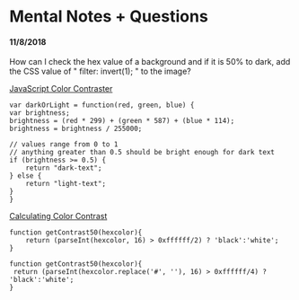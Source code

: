 # **Mental Notes + Questions**

#### **11/8/2018**

How can I check the hex value of a background and if it is 50% to dark, add the CSS value of " filter: invert(1); " to the image?

[JavaScript Color Contraster](https://stackoverflow.com/questions/5650924/javascript-color-contraster#)

    var darkOrLight = function(red, green, blue) {
    var brightness;
    brightness = (red * 299) + (green * 587) + (blue * 114);
    brightness = brightness / 255000;

    // values range from 0 to 1
    // anything greater than 0.5 should be bright enough for dark text
    if (brightness >= 0.5) {
        return "dark-text";
    } else {
        return "light-text";
    }
    }

[Calculating Color Contrast](https://24ways.org/2010/calculating-color-contrast/)

    function getContrast50(hexcolor){
        return (parseInt(hexcolor, 16) > 0xffffff/2) ? 'black':'white';
    }

    function getContrast50(hexcolor){
     return (parseInt(hexcolor.replace('#', ''), 16) > 0xffffff/4) ? 'black':'white';
    }